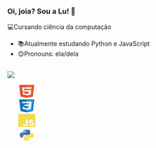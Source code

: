 ### Oi, joia? Sou a Lu! 👋

  💻Cursando ciência da computação
-  📚Atualmente estudando Python e JavaScript
-  😊Pronouns: ela/dela 
<br/>
<div>
  <img align="left" height="180em" src="https://github-readme-stats.vercel.app/api?username=luanabot&show_icons=false&theme=midnight-purple"/>
</div>
<div style="list-style-type:none;">
  <ul>
    <br/>
    <img alt="Lu-HTML" height="30" width="40" src="https://raw.githubusercontent.com/devicons/devicon/master/icons/html5/html5-original.svg"><br/>
    <img alt="Lu-CSS" height="30" width="40" src="https://raw.githubusercontent.com/devicons/devicon/master/icons/css3/css3-original.svg"><br/>
    <img alt="Lu-Js" height="30" width="40" src="https://raw.githubusercontent.com/devicons/devicon/master/icons/javascript/javascript-plain.svg"><br/>
    <img alt="Lu-Python" height="30" width="40" src="https://raw.githubusercontent.com/devicons/devicon/master/icons/python/python-original.svg"<br/>
  </ul>
</div>

